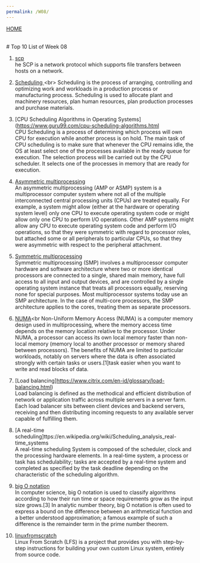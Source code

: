 ```yaml
---
permalink: /W08/
---
```

[HOME](../)

<br>
# Top 10 List of Week 08

1. [scp](https://success.tanaza.com/s/article/How-to-use-SCP-command-on-Windows)<br>
he SCP is a network protocol which supports file transfers between hosts on a network. 

2. [Scheduling ](https://en.wikipedia.org/wiki/Scheduling_(production_processes))<br>
Scheduling is the process of arranging, controlling and optimizing work and workloads in a production process or manufacturing process. Scheduling is used to allocate plant and machinery resources, plan human resources, plan production processes and purchase materials.


3. [CPU Scheduling Algorithms in Operating Systems](https://www.guru99.com/cpu-scheduling-algorithms.html<br>
CPU Scheduling is a process of determining which process will own CPU for execution while another process is on hold. The main task of CPU scheduling is to make sure that whenever the CPU remains idle, the OS at least select one of the processes available in the ready queue for execution. The selection process will be carried out by the CPU scheduler. It selects one of the processes in memory that are ready for execution.

4. [Asymmetric multiprocessing](https://en.wikipedia.org/wiki/Asymmetric_multiprocessing)<br>
An asymmetric multiprocessing (AMP or ASMP) system is a multiprocessor computer system where not all of the multiple interconnected central processing units (CPUs) are treated equally. For example, a system might allow (either at the hardware or operating system level) only one CPU to execute operating system code or might allow only one CPU to perform I/O operations. Other AMP systems might allow any CPU to execute operating system code and perform I/O operations, so that they were symmetric with regard to processor roles, but attached some or all peripherals to particular CPUs, so that they were asymmetric with respect to the peripheral attachment.

5. [Symmetric multiprocessing](https://en.wikipedia.org/wiki/Symmetric_multiprocessing)<br>
Symmetric multiprocessing (SMP) involves a multiprocessor computer hardware and software architecture where two or more identical processors are connected to a single, shared main memory, have full access to all input and output devices, and are controlled by a single operating system instance that treats all processors equally, reserving none for special purposes. Most multiprocessor systems today use an SMP architecture. In the case of multi-core processors, the SMP architecture applies to the cores, treating them as separate processors.

6. [NUMA](https://en.wikipedia.org/wiki/Non-uniform_memory_access)<br
Non-Uniform Memory Access (NUMA) is a computer memory design used in multiprocessing, where the memory access time depends on the memory location relative to the processor. Under NUMA, a processor can access its own local memory faster than non-local memory (memory local to another processor or memory shared between processors). The benefits of NUMA are limited to particular workloads, notably on servers where the data is often associated strongly with certain tasks or users.[1]task easier when you want to write and read blocks of data.

7. [Load balancing]https://www.citrix.com/en-id/glossary/load-balancing.html)<br>
Load balancing is defined as the methodical and efficient distribution of network or application traffic across multiple servers in a server farm. Each load balancer sits between client devices and backend servers, receiving and then distributing incoming requests to any available server capable of fulfilling them.

8. [A real-time scheduling]ttps://en.wikipedia.org/wiki/Scheduling_analysis_real-time_systems<br>
A real-time scheduling System is composed of the scheduler, clock and the processing hardware elements. In a real-time system, a process or task has schedulability; tasks are accepted by a real-time system and completed as specified by the task deadline depending on the characteristic of the scheduling algorithm.

9. [big O notation](https://en.wikipedia.org/wiki/Big_O_notation)<br>
In computer science, big O notation is used to classify algorithms according to how their run time or space requirements grow as the input size grows.[3] In analytic number theory, big O notation is often used to express a bound on the difference between an arithmetical function and a better understood approximation; a famous example of such a difference is the remainder term in the prime number theorem.

10. [linuxfromscratch](http://www.linuxfromscratch.org/)<br>
Linux From Scratch (LFS) is a project that provides you with step-by-step instructions for building your own custom Linux system, entirely from source code.
